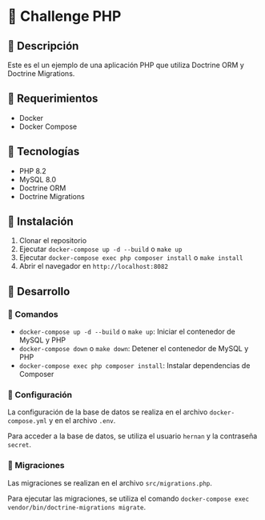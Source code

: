 # 📌 Challenge PHP

## 📌 Descripción

Este es el un ejemplo de una aplicación PHP que utiliza Doctrine ORM y Doctrine Migrations.

## 📌 Requerimientos

- Docker
- Docker Compose

## 📌 Tecnologías

- PHP 8.2
- MySQL 8.0
- Doctrine ORM
- Doctrine Migrations

## 📌 Instalación

1. Clonar el repositorio
2. Ejecutar `docker-compose up -d --build` o `make up`
3. Ejecutar `docker-compose exec php composer install` o `make install`
4. Abrir el navegador en `http://localhost:8082`

## 📌 Desarrollo

### 📌 Comandos

- `docker-compose up -d --build` o `make up`: Iniciar el contenedor de MySQL y PHP
- `docker-compose down` o `make down`: Detener el contenedor de MySQL y PHP
- `docker-compose exec php composer install`: Instalar dependencias de Composer

### 📌 Configuración

La configuración de la base de datos se realiza en el archivo `docker-compose.yml` y en el archivo `.env`.

Para acceder a la base de datos, se utiliza el usuario `hernan` y la contraseña `secret`.

### 📌 Migraciones

Las migraciones se realizan en el archivo `src/migrations.php`.

Para ejecutar las migraciones, se utiliza el comando `docker-compose exec vendor/bin/doctrine-migrations migrate`.
